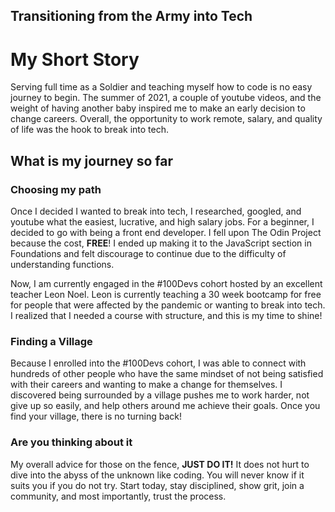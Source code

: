 ## Transitioning from the Army into Tech

# My Short Story

Serving full time as a Soldier and teaching myself how to code is no easy journey to begin. The summer of 2021, a couple of youtube videos, and the weight of having another baby inspired me to make an early decision to change careers. Overall, the opportunity to work remote, salary, and quality of life was the hook to break into tech.

## What is my journey so far

### Choosing my path

Once I decided I wanted to break into tech, I researched, googled, and youtube what the easiest, lucrative, and high salary jobs. For a beginner, I decided to go with being a front end developer. I fell upon The Odin Project because the cost, **FREE**! I ended up making it to the JavaScript section in Foundations and felt discourage to continue due to the difficulty of understanding functions.

Now, I am currently engaged in the #100Devs cohort hosted by an excellent teacher Leon Noel. Leon is currently teaching a 30 week bootcamp for free for people that were affected by the pandemic or wanting to break into tech. I realized that I needed a course with structure, and this is my time to shine! 

### Finding a Village

Because I enrolled into the #100Devs cohort, I was able to connect with hundreds of other people who have the same mindset of not being satisfied with their careers and wanting to make a change for themselves. I discovered being surrounded by a village pushes me to work harder, not give up so easily, and help others around me achieve their goals. Once you find your village, there is no turning back!

### Are you thinking about it
My overall advice for those on the fence, **JUST DO IT!** It does not hurt to dive into the abyss of the unknown like coding. You will never know if it suits you if you do not try. Start today, stay disciplined, show grit, join a community, and most importantly, trust the process.  




